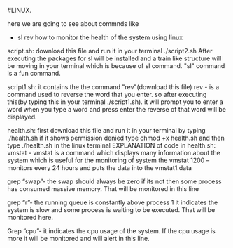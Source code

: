 #LINUX.



here we are going to see about commnds like 
- sl
  rev 
  how to monitor the health of the system using linux
  
script.sh: download this file and run it in your terminal ./script2.sh After executing the packages for sl will be installed and a train like structure will be moving in your terminal which is because of sl command. "sl" command is a fun command.

script1.sh: it contains the the command "rev"(download this file)
rev - is a command used to reverse the word that you enter. so after executing this(by typing this in your terminal ./script1.sh). it will prompt you to enter a word when you type a word and press enter the reverse of that word will be displayed.

health.sh: first download this file and run it in your terminal by typing ./health.sh if it shows permission denied type chmod +x health.sh and then type ./health.sh in the linux terminal EXPLANATION of code in health.sh:
vmstat - vmstat is a command which displays many information about the system which is useful for the monitoring of system
the vmstat 1200 – monitors every 24 hours and puts the data into the vmstat1.data

grep “swap”- the swap should always be zero if its not then some process has consumed massive memory. That will be monitored in this line

grep “r”- the running queue is constantly above process 1 it indicates the system is slow and some process is waiting to be executed. That will be monitored here.

Grep “cpu”- it indicates the cpu usage of the system. If the cpu usage is more it will be monitored and will alert in this line.
